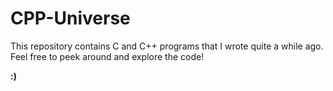 # CPP-Universe

This repository contains C and C++ programs that I wrote quite a while ago.  
Feel free to peek around and explore the code! 

**:)**

